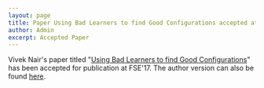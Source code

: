 ```yaml
---
layout: page
title: Paper Using Bad Learners to find Good Configurations accepted at FSE'17
author: Admin
excerpt: Accepted Paper
---
```


Vivek Nair's paper titled "[Using Bad Learners to find Good Configurations](https://arxiv.org/pdf/1702.05701)" has been accepted for publication at FSE'17. The author version can also be found [here](https://arxiv.org/pdf/1702.05701).

